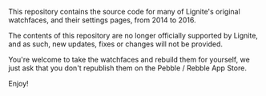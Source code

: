 This repository contains the source code for many of Lignite's original watchfaces, and their settings pages, from 2014 to 2016.

The contents of this repository are no longer officially supported by Lignite, and as such, new updates, fixes or changes will not be provided. 

You're welcome to take the watchfaces and rebuild them for yourself, we just ask that you don't republish them on the Pebble / Rebble App Store.

Enjoy!
